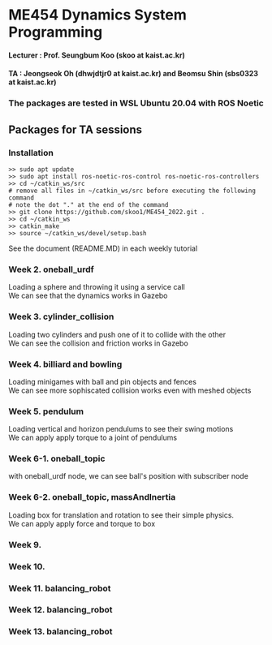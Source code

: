 # ME454 Dynamics System Programming 
#### Lecturer : Prof. Seungbum Koo (skoo at kaist.ac.kr)  
#### TA : Jeongseok Oh (dhwjdtjr0 at kaist.ac.kr) and Beomsu Shin (sbs0323 at kaist.ac.kr)  
### The packages are tested in WSL Ubuntu 20.04 with ROS Noetic
## Packages for TA sessions  

### Installation
```
>> sudo apt update
>> sudo apt install ros-noetic-ros-control ros-noetic-ros-controllers
>> cd ~/catkin_ws/src
# remove all files in ~/catkin_ws/src before executing the following command
# note the dot "." at the end of the command
>> git clone https://github.com/skoo1/ME454_2022.git .
>> cd ~/catkin_ws
>> catkin_make
>> source ~/catkin_ws/devel/setup.bash
```
See the document (README.MD) in each weekly tutorial

### Week 2. oneball_urdf  
Loading a sphere and throwing it using a service call  
We can see that the dynamics works in Gazebo  

### Week 3. cylinder_collision  
Loading two cylinders and push one of it to collide with the other  
We can see the collision and friction works in Gazebo  

### Week 4. billiard and bowling  
Loading minigames with ball and pin objects and fences  
We can see more sophiscated collision works even with meshed objects
  
### Week 5. pendulum
Loading vertical and horizon pendulums to see their swing motions  
We can apply apply torque to a joint of pendulums
  
### Week 6-1. oneball_topic
with oneball_urdf node, we can see ball's position with subscriber node
  
### Week 6-2. oneball_topic, massAndInertia
Loading box for translation and rotation to see their simple physics.  
We can apply apply force and torque to box  

### Week 9.

### Week 10.

### Week 11. balancing_robot

### Week 12. balancing_robot

### Week 13. balancing_robot
